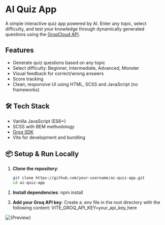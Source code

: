 #  AI Quiz App

A simple interactive quiz app powered by AI. Enter any topic, select difficulty, and test your knowledge through dynamically generated questions using the [GroqCloud API](https://console.groq.com/).

##  Features

-  Generate quiz questions based on any topic
-  Select difficulty: Beginner, Intermediate, Advanced, Monster
-  Visual feedback for correct/wrong answers
-  Score tracking
-  Clean, responsive UI using HTML, SCSS and JavaScript (no frameworks)

## 🛠️ Tech Stack

- Vanilla JavaScript (ES6+)
- SCSS with BEM methodology
- [Groq SDK](https://www.npmjs.com/package/groq-sdk)
- Vite for development and bundling

## 📦 Setup & Run Locally

1. **Clone the repository**:
   ```bash
   git clone https://github.com/your-username/ai-quiz-app.git
   cd ai-quiz-app
2. **Install dependencies**:
   npm install

3. **Add your Groq API key**:
Create a .env file in the root directory with the following content:
VITE_GROQ_API_KEY=your_api_key_here

![{Preview}](https://github.com/user-attachments/assets/623cdc86-4e5b-4e92-8376-97d524a478df)
